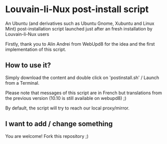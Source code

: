 Louvain-li-Nux post-install script
===================================

An Ubuntu (and derivatives such as Ubuntu Gnome, Xubuntu and Linux Mint) post-installation script launched just after an fresh installation by Louvain-li-Nux users

Firstly, thank you to Alin Andrei from WebUpd8 for the idea and the first implementation of this script.

How to use it?
--------------

Simply download the content and double click on 'postinstall.sh' / Launch from a Terminal.

Please note that messages of this script are in French but translations from the previous version (10.10 is still available on webupd8) ;)

By default, the script will try to reach our local proxy/mirror.


I want to add / change something 
--------------------------------

You are welcome! Fork this repository ;)
